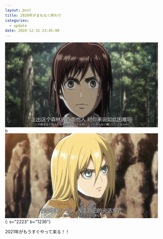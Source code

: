 ```yaml
---
layout: post
title: 2020年がまもなく終わり
categories:
  - update
date: 2020-12-31 23:45:00
---
```


<img src="/uploads/fee3bd1a-f0c7-4129-b03b-3a595e3b7486.PNG" class="fit image">
b
<img src="/uploads/646aab3206ef2ff8716e3c6b9c040dd3-1.png" class="fit image">{: s="2223" b="1236"}

2021年がもうすぐやって来る！！
